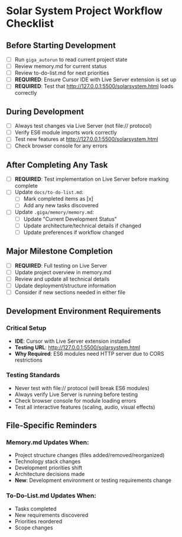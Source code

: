 # Solar System Project Workflow Checklist

## Before Starting Development

- [ ] Run `giga_autorun` to read current project state
- [ ] Review memory.md for current status
- [ ] Review to-do-list.md for next priorities
- [ ] **REQUIRED**: Ensure Cursor IDE with Live Server extension is set up
- [ ] **REQUIRED**: Test that http://127.0.0.1:5500/solarsystem.html loads correctly

## During Development

- [ ] Always test changes via Live Server (not file:// protocol)
- [ ] Verify ES6 module imports work correctly
- [ ] Test new features at http://127.0.0.1:5500/solarsystem.html
- [ ] Check browser console for any errors

## After Completing Any Task

- [ ] **REQUIRED**: Test implementation on Live Server before marking complete
- [ ] Update `docs/to-do-list.md`:
  - [ ] Mark completed items as [x]
  - [ ] Add any new tasks discovered
- [ ] Update `.giga/memory/memory.md`:
  - [ ] Update "Current Development Status"
  - [ ] Update architecture/technical details if changed
  - [ ] Update preferences if workflow changed

## Major Milestone Completion

- [ ] **REQUIRED**: Full testing on Live Server
- [ ] Update project overview in memory.md
- [ ] Review and update all technical details
- [ ] Update deployment/structure information
- [ ] Consider if new sections needed in either file

## Development Environment Requirements

### Critical Setup

- **IDE**: Cursor with Live Server extension installed
- **Testing URL**: http://127.0.0.1:5500/solarsystem.html
- **Why Required**: ES6 modules need HTTP server due to CORS restrictions

### Testing Standards

- Never test with file:// protocol (will break ES6 modules)
- Always verify Live Server is running before testing
- Check browser console for module loading errors
- Test all interactive features (scaling, audio, visual effects)

## File-Specific Reminders

### Memory.md Updates When:

- Project structure changes (files added/removed/reorganized)
- Technology stack changes
- Development priorities shift
- Architecture decisions made
- **New**: Development environment or testing requirements change

### To-Do-List.md Updates When:

- Tasks completed
- New requirements discovered
- Priorities reordered
- Scope changes
